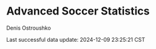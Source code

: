 # Advanced Soccer Statistics
Denis Ostroushko

<!-- gfm -->

Last successful data update: 2024-12-09 23:25:21 CST
